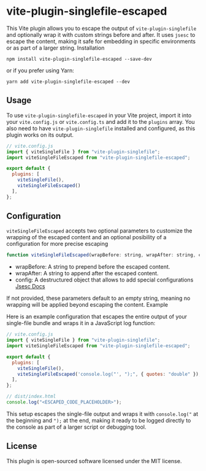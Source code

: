 # vite-plugin-singlefile-escaped

This Vite plugin allows you to escape the output of `vite-plugin-singlefile` and optionally wrap it with custom strings before and after. It uses `jsesc` to escape the content, making it safe for embedding in specific environments or as part of a larger string.
Installation

`npm install vite-plugin-singlefile-escaped --save-dev`

or if you prefer using Yarn:

`yarn add vite-plugin-singlefile-escaped --dev`

## Usage

To use `vite-plugin-singlefile-escaped` in your Vite project, import it into your `vite.config.js` or `vite.config.ts` and add it to the `plugins` array. You also need to have `vite-plugin-singlefile` installed and configured, as this plugin works on its output.

```js
// vite.config.js
import { viteSingleFile } from "vite-plugin-singlefile";
import viteSingleFileEscaped from "vite-plugin-singlefile-escaped";

export default {
  plugins: [
    viteSingleFile(),
    viteSingleFileEscaped()
  ],
};
```

## Configuration

`viteSingleFileEscaped` accepts two optional parameters to customize the wrapping of the escaped content and an optional posibility of a configuration for more precise escaping

```js
function viteSingleFileEscaped(wrapBefore: string, wrapAfter: string, config: object): void
```

- wrapBefore: A string to prepend before the escaped content.
- wrapAfter: A string to append after the escaped content.
- config: A destructured object that allows to add special configurations [Jsesc Docs](https://www.npmjs.com/package/jsesc)

If not provided, these parameters default to an empty string, meaning no wrapping will be applied beyond escaping the content.
Example

Here is an example configuration that escapes the entire output of your single-file bundle and wraps it in a JavaScript log function:

```js
// vite.config.js
import { viteSingleFile } from "vite-plugin-singlefile";
import viteSingleFileEscaped from "vite-plugin-singlefile-escaped";

export default {
  plugins: [
    viteSingleFile(),
    viteSingleFileEscaped('console.log("', ");", { quotes: "double" }),
  ],
};
```

```js
// dist/index.html
console.log("<ESCAPED_CODE_PLACEHOLDER>");
```

This setup escapes the single-file output and wraps it with `console.log("` at the beginning and `");` at the end, making it ready to be logged directly to the console as part of a larger script or debugging tool.

## License

This plugin is open-sourced software licensed under the MIT license.
